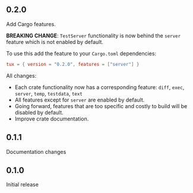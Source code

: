 ## 0.2.0

Add Cargo features.

**BREAKING CHANGE**: `TestServer` functionality is now behind the `server`
feature which is not enabled by default. 

To use this add the feature to your `Cargo.toml` dependencies:
  ```toml
  tux = { version = "0.2.0", features = ["server"] }
  ```

All changes:

- Each crate functionality now has a corresponding feature:
  `diff`, `exec`, `server`, `temp`, `testdata`, `text`
- All features except for `server` are enabled by default.
- Going forward, features that are too specific and costly to build will
  be disabled by default.
- Improve crate documentation.

## 0.1.1

Documentation changes

## 0.1.0

Initial release
